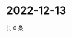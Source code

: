 # 2022-12-13

共 0 条

<!-- BEGIN WEIBO -->
<!-- 最后更新时间 Tue Dec 13 2022 20:08:55 GMT+0800 (China Standard Time) -->

<!-- END WEIBO -->
